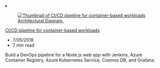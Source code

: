 <!-- This file is automatically generated by build/architectures/build_index.py. Any updates will be lost. -->

<!-- markdownlint-disable MD033 -->

<li class="grid-item item-column" data-categories="Containers DevOps Featured Compute ">
<article class="card">
    <div class="card-header has-margin-bottom-none" aria-hidden="true">
        <figure class="image diagram has-height-175 has-overflow-hidden level">
            <a href="/azure/architecture/example-scenario/apps/devops-with-aks"><img src="/azure/architecture/browse/thumbs/devops-with-aks.png" class="diagram" alt="Thumbnail of CI/CD pipeline for container-based workloads Architectural Diagram." data-linktype="relative-path"></a>
        </figure>
    </div>
    <div class="card-content">
        <a class="card-content-title has-margin-top-none" href="/azure/architecture/example-scenario/apps/devops-with-aks">
            <p>CI/CD pipeline for container-based workloads</p>
        </a>
        <ul class="card-content-metadata">
            <li>7/05/2018</li>
            <li>7 min read</li>
        </ul>
        <p class="card-content-description">Build a DevOps pipeline for a Node.js web app with Jenkins, Azure Container Registry, Azure Kubernetes Service, Cosmos DB, and Grafana.</p>
        <div class="bottom-to-top-fade is-hidden-mobile"></div>
    </div>
</article>
</li>
